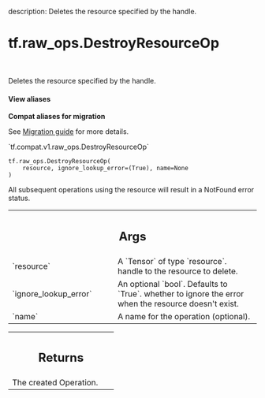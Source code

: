 description: Deletes the resource specified by the handle.

<div itemscope itemtype="http://developers.google.com/ReferenceObject">
<meta itemprop="name" content="tf.raw_ops.DestroyResourceOp" />
<meta itemprop="path" content="Stable" />
</div>

# tf.raw_ops.DestroyResourceOp

<!-- Insert buttons and diff -->

<table class="tfo-notebook-buttons tfo-api nocontent" align="left">

</table>



Deletes the resource specified by the handle.

<section class="expandable">
  <h4 class="showalways">View aliases</h4>
  <p>
<b>Compat aliases for migration</b>
<p>See
<a href="https://www.tensorflow.org/guide/migrate">Migration guide</a> for
more details.</p>
<p>`tf.compat.v1.raw_ops.DestroyResourceOp`</p>
</p>
</section>

<pre class="devsite-click-to-copy prettyprint lang-py tfo-signature-link">
<code>tf.raw_ops.DestroyResourceOp(
    resource, ignore_lookup_error=(True), name=None
)
</code></pre>



<!-- Placeholder for "Used in" -->

All subsequent operations using the resource will result in a NotFound
error status.

<!-- Tabular view -->
 <table class="responsive fixed orange">
<colgroup><col width="214px"><col></colgroup>
<tr><th colspan="2"><h2 class="add-link">Args</h2></th></tr>

<tr>
<td>
`resource`
</td>
<td>
A `Tensor` of type `resource`. handle to the resource to delete.
</td>
</tr><tr>
<td>
`ignore_lookup_error`
</td>
<td>
An optional `bool`. Defaults to `True`.
whether to ignore the error when the resource
doesn't exist.
</td>
</tr><tr>
<td>
`name`
</td>
<td>
A name for the operation (optional).
</td>
</tr>
</table>



<!-- Tabular view -->
 <table class="responsive fixed orange">
<colgroup><col width="214px"><col></colgroup>
<tr><th colspan="2"><h2 class="add-link">Returns</h2></th></tr>
<tr class="alt">
<td colspan="2">
The created Operation.
</td>
</tr>

</table>

